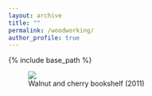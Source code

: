 ```yaml
---
layout: archive
title: ""
permalink: /woodworking/
author_profile: true
---
```


{% include base_path %}

<figure>
  <img src="{{site.url}}/images/ww-photos/bookshelf.jpg" ="675" ="480"/>
  <figcaption>Walnut and cherry bookshelf (2011)</figcaption>
</figure>

  

  
